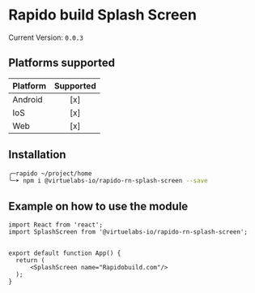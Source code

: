 # Rapido build Splash Screen

Current Version: `0.0.3`

## Platforms supported

| Platform  | Supported |
|-----------|:---------:|
| Android   |[x]        |
| IoS       |[x]        |
| Web       |[x]        |

## Installation

```bash
╭─rapido ~/project/home
╰─➤ npm i @virtuelabs-io/rapido-rn-splash-screen --save
```

## Example on how to use the module

```tsx
import React from 'react';
import SplashScreen from '@virtuelabs-io/rapido-rn-splash-screen';


export default function App() {
  return (
      <SplashScreen name="Rapidobuild.com"/>
  );
}
```
